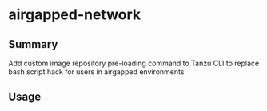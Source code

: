 # airgapped-network

## Summary

Add custom image repository pre-loading command to Tanzu CLI to replace bash script hack for users in airgapped environments

## Usage
